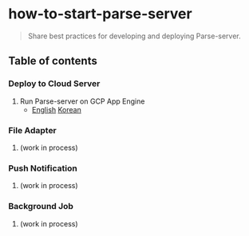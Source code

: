 # how-to-start-parse-server
> Share best practices for developing and deploying Parse-server.

## Table of contents

### Deploy to Cloud Server

1. Run Parse-server on GCP App Engine
	- [English](https://github.com/gimdongwoo/how-to-start-parse-server/blob/master/docs/en/google_app_engine.md)
	[Korean](https://github.com/gimdongwoo/how-to-start-parse-server/blob/master/docs/ko/google_app_engine.md)
	
### File Adapter

1. (work in process)


### Push Notification

1. (work in process)


### Background Job

1. (work in process)

